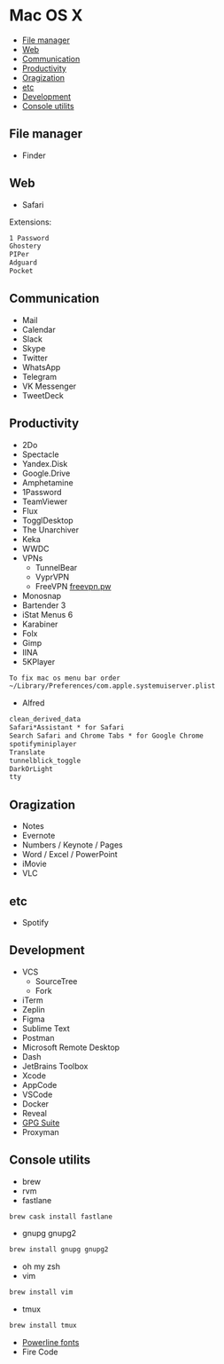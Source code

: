 # Mac OS X

* [File manager](#file-manager)
* [Web](#web)
* [Communication](#communication)
* [Productivity](#productivity)
* [Oragization](#oragization)
* [etc](#etc)
* [Development](#development)
* [Console utilits](#console-utilits)

## File manager

* Finder

## Web

* Safari

Extensions:

```txt
1 Password
Ghostery
PIPer
Adguard
Pocket
```

## Communication

* Mail
* Calendar
* Slack
* Skype
* Twitter
* WhatsApp
* Telegram
* VK Messenger
* TweetDeck

## Productivity

* 2Do
* Spectacle
* Yandex.Disk
* Google.Drive
* Amphetamine
* 1Password
* TeamViewer
* Flux
* TogglDesktop
* The Unarchiver
* Keka
* WWDC
* VPNs
  * TunnelBear
  * VyprVPN
  * FreeVPN [freevpn.pw](freevpn.pw)
* Monosnap
* Bartender 3
* iStat Menus 6
* Karabiner
* Folx
* Gimp
* IINA
* 5KPlayer

```txt
To fix mac os menu bar order
~/Library/Preferences/com.apple.systemuiserver.plist
```

* Alfred

```txt
clean_derived_data
Safari*Assistant * for Safari
Search Safari and Chrome Tabs * for Google Chrome
spotifyminiplayer
Translate
tunnelblick_toggle
DarkOrLight
tty
```

## Oragization

* Notes
* Evernote
* Numbers / Keynote / Pages
* Word / Excel / PowerPoint
* iMovie
* VLC

## etc

* Spotify

## Development

* VCS
  * SourceTree
  * Fork
* iTerm
* Zeplin
* Figma
* Sublime Text
* Postman
* Microsoft Remote Desktop
* Dash
* JetBrains Toolbox
* Xcode
* AppCode
* VSCode
* Docker
* Reveal
* [GPG Suite](https://gpgtools.org/)
* Proxyman

## Console utilits

* brew
* rvm
* fastlane

```txt
brew cask install fastlane
```

* gnupg gnupg2

```txt
brew install gnupg gnupg2
```

* oh my zsh
* vim

```txt
brew install vim
```

* tmux

```txt
brew install tmux
```

* [Powerline fonts](https://github.com/powerline/fonts)
* Fire Code
